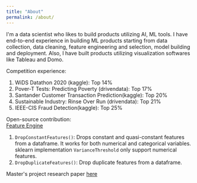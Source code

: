```yaml
---
title: "About"
permalink: /about/
---
```


I'm a data scientist who likes to build products utilizing AI, ML tools. I have end-to-end experience in building ML products starting from data collection, data cleaning, feature engineering and selection, model building and deployment. Also, I have built products utilizing visualization softwares like Tableau and Domo.   

Competition experience:
1. WiDS Datathon 2020 (kaggle): Top 14% 
2. Pover-T Tests: Predicting Poverty (drivendata): Top 17%
3. Santander Customer Transaction Prediction(kaggle): Top 20% 
4. Sustainable Industry: Rinse Over Run (drivendata): Top 21%
5. IEEE-CIS Fraud Detection(kaggle): Top 25% 

Open-source contribution:<br>
[Feature Engine](https://github.com/solegalli/feature_engine)
1. ```DropConstantFeatures()```: Drops constant and quasi-constant features from a dataframe. It works for both numerical and categorical variables. sklearn implementation ```VarianceThreshold``` only support numerical features.  
2. ```DropDuplicateFeatures()```: Drop duplicate features from a dataframe. 

Master's project research paper [here](https://www.researchgate.net/publication/325659247_Machine_Learning_Models_for_Predicting_Fracture_Strength_of_Porous_Ceramics_and_Glasses)



